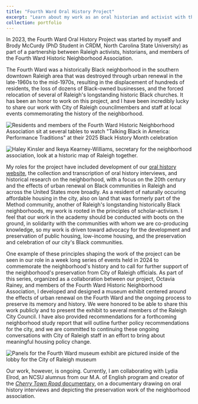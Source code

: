 ```yaml
---
title: "Fourth Ward Oral History Project"
excerpt: "Learn about my work as an oral historian and activist with the Fourth Ward Historic Neighborhood Association<br/><img src='/images/research/neighborhood-association.jpg'>"
collection: portfolio
---
```


In 2023, the Fourth Ward Oral History Project was started by myself and Brody McCurdy (PhD Student in CRDM, North Carolina State University) as part of a partnership between Raleigh activists, historians, and members of the Fourth Ward Historic Neighborhood Association.

The Fourth Ward was a historically Black neighborhood in the southern downtown Raleigh area that was destroyed through urban renewal in the late-1960s to the mid-1970s, resulting in the displacement of hundreds of residents, the loss of dozens of Black-owned businesses, and the forced relocation of several of Raleigh's longstanding historic Black churches. It has been an honor to work on this project, and I have been incredibly lucky to share our work with City of Raleigh councilmembers and staff at local events commemorating the history of the neighborhood.

![Residents and members of the Fourth Ward Historic Neighborhood Association sit at several tables to watch "Talking Black in America: Performance Traditions" at their 2025 Black History Month celebration]('/images/research/bhm-doc-screening.jpg')

![Haley Kinsler and Ikeya Kearney-Williams, secretary for the neighborhood association, look at a historic map of Raleigh together.]('/images/research/bhm-doc-screening-tabling.jpg')

My roles for the project have included development of our [oral history website](fourthwardhistory.org), the collection and transcription of oral history interviews, and historical research on the neighborhood, with a focus on the 20th century and the effects of urban renewal on Black communities in Raleigh and across the United States more broadly. As a resident of naturally occuring affordable housing in the city, also on land that was formerly part of the Method community, another of Raleigh's longstanding historically Black neighborhoods, my work is rooted in the principles of scholar-activism. I feel that our work in the academy should be conducted with boots on the ground, in solidarity with the communities with whom we are co-producing knowledge, so my work is driven toward advocacy for the development and preservation of public housing, low-income housing, and the preservation and celebration of our city's Black communities.

One example of these principles shaping the work of the project can be seen in our role in a week long series of events held in 2024 to commemorate the neighborhood's history and to call for further support of the neighborhood's preservation from City of Raleigh officials. As part of this series, organized as a collaboration between our project, Octavia Rainey, and members of the Fourth Ward Historic Neighborhood Association, I developed and designed a museum exhibit centered around the effects of urban renewal on the Fourth Ward and the ongoing process to preserve its memory and history. We were honored to be able to share this work publicly and to present the exhibit to several members of the Raleigh City Council. I have also provided recommendations for a forthcoming neighborhood study report that will outline further policy recommendations for the city, and we are committed to continuing these ongoing conversations with City of Raleigh staff in an effort to bring about meaningful housing policy change.

![Panels for the Fourth Ward museum exhibit are pictured inside of the lobby for the City of Raleigh museum]('/images/research/museum-exhibit.jpg')

Our work, however, is ongoing. Currently, I am collaborating with Lydia Elrod, an NCSU alumnus from our M.A. of English program and creator of the [*Cherry Town Road* documentary](https://www.youtube.com/watch?v=TT9NFFHtzM4), on a documentary drawing on oral history interviews and depicting the preservation work of the neighborhood association. 
